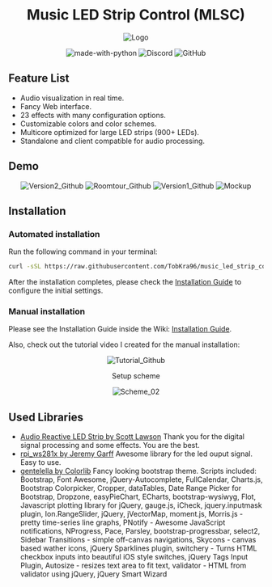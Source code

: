 <h1 align="center">
  Music LED Strip Control (MLSC)
</h1>

<p align="center">
    <img src="https://user-images.githubusercontent.com/7833146/105612807-9c287a80-5dbe-11eb-8c25-2212d975a605.png" alt="Logo" />
</p>

<p align="center">
  <a style="text-decoration:none" href="https://www.python.org/">
    <img src="https://img.shields.io/badge/Made%20with-Python-1f425f.svg" alt="made-with-python" />
  </a>
  <a style="text-decoration:none" href="https://discord.gg/jXd5Zxsu/">
    <img src="https://img.shields.io/discord/774182494277992478" alt="Discord" />
  </a>
  <a style="text-decoration:none" href="https://github.com/TobKra96/music_led_strip_control/blob/master/LICENSE">
    <img src="https://img.shields.io/github/license/TobKra96/music_led_strip_control" alt="GitHub" />
  </a>
</p>


## Feature List

- Audio visualization in real time.
- Fancy Web interface.
- 23 effects with many configuration options.
- Customizable colors and color schemes.
- Multicore optimized for large LED strips (900+ LEDs).
- Standalone and client compatible for audio processing.


## Demo

<p align="center">
  <a style="text-decoration:none" href="https://youtu.be/DankmP4riOo">
    <img src="https://user-images.githubusercontent.com/7833146/105639512-0e5d9580-5e79-11eb-93f2-2c13456863cd.jpg" alt="Version2_Github" />
  </a>
  <a style="text-decoration:none" href="https://youtu.be/eUSX9l89th0">
    <img src="https://user-images.githubusercontent.com/7833146/105635856-9639a480-5e65-11eb-8126-9e947638e0f2.jpg" alt="Roomtour_Github" />
  </a>
  <a style="text-decoration:none" href="https://youtu.be/jAL1DfeYQI8">
    <img src="https://user-images.githubusercontent.com/7833146/105635961-1bbd5480-5e66-11eb-8608-51aaa9505257.jpg" alt="Version1_Github" />
  </a>
  <a style="text-decoration:none" href="https://github.com/TobKra96/music_led_strip_control/blob/master/media/LEDStripTutorial_WiringDiagram.png">
    <img src="https://user-images.githubusercontent.com/24798198/107167989-ae0f3d80-69ba-11eb-8d5c-aceaec15d054.png" alt="Mockup" />
  </a>
</p>


## Installation

### Automated installation
Run the following command in your terminal:
```bash
curl -sSL https://raw.githubusercontent.com/TobKra96/music_led_strip_control/master/setup.sh | sudo bash
```
After the installation completes, please check the [Installation Guide](https://github.com/TobKra96/music_led_strip_control/wiki/Installation-Guide#iv-configure-music-led-strip-control) to configure the initial settings.

### Manual installation
Please see the Installation Guide inside the Wiki: [Installation Guide](https://github.com/TobKra96/music_led_strip_control/wiki/Installation-Guide).

Also, check out the tutorial video I created for the manual installation:

<p align="center">
  <a style="text-decoration:none" href="https://youtu.be/ShpOVoOpqrQ">
    <img src="https://user-images.githubusercontent.com/7833146/106381265-d219c000-63b7-11eb-927d-43b96453d2d2.jpg" alt="Tutorial_Github" />
  </a>
</p>

<p align="center">
    Setup scheme
</p>
<p align="center">
  <a style="text-decoration:none" href="">
    <img src="https://user-images.githubusercontent.com/7833146/104821835-ee0d5580-583e-11eb-8ed7-fbfc4f15a1a1.png" alt="Scheme_02" />
  </a>
</p>


## Used Libraries
 - [Audio Reactive LED Strip by Scott Lawson](https://github.com/scottlawsonbc/audio-reactive-led-strip)
Thank you for the digital signal processing and some effects. You are the best.
- [rpi_ws281x by Jeremy Garff](https://github.com/jgarff/rpi_ws281x)
Awesome library for the led ouput signal. Easy to use.
- [gentelella by Colorlib](https://github.com/ColorlibHQ/gentelella)
Fancy looking bootstrap theme.
Scripts included: Bootstrap, Font Awesome, jQuery-Autocomplete, FullCalendar, Charts.js, Bootstrap Colorpicker, Cropper, dataTables, Date Range Picker for Bootstrap, Dropzone, easyPieChart, ECharts, bootstrap-wysiwyg, Flot, Javascript plotting library for jQuery, gauge.js, iCheck, jquery.inputmask plugin, Ion.RangeSlider, jQuery, jVectorMap, moment.js, Morris.js - pretty time-series line graphs, PNotify - Awesome JavaScript notifications, NProgress, Pace, Parsley, bootstrap-progressbar, select2, Sidebar Transitions - simple off-canvas navigations, Skycons - canvas based wather icons, jQuery Sparklines plugin, switchery - Turns HTML checkbox inputs into beautiful iOS style switches, jQuery Tags Input Plugin, Autosize - resizes text area to fit text, validator - HTML from validator using jQuery, jQuery Smart Wizard

